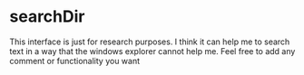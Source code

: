 # searchDir
This interface is just for research purposes. I think it can help me to search text in a way that the windows explorer cannot help me.
Feel free to add any comment or functionality you want